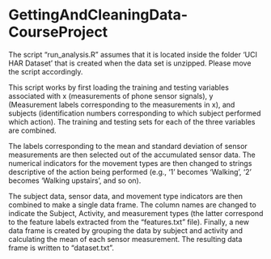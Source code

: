 # GettingAndCleaningData-CourseProject

The script “run_analysis.R” assumes that it is located inside the folder ‘UCI HAR Dataset’ that is created when the data set is unzipped. Please move the script accordingly.

This script works by first loading the training and testing variables associated with x (measurements of phone sensor signals), y (Measurement labels corresponding to the measurements in x), and subjects (identification numbers corresponding to which subject performed which action). The training and testing sets for each of the three variables are combined.

The labels corresponding to the mean and standard deviation of sensor measurements are then selected out of the accumulated sensor data. The numerical indicators for the movement types are then changed to strings descriptive of the action being performed (e.g., ‘1’ becomes ‘Walking’, ‘2’ becomes ‘Walking upstairs’, and so on).

The subject data, sensor data, and movement type indicators are then combined to make a single data frame. The column names are changed to indicate the Subject, Activity, and measurement types (the latter correspond to the feature labels extracted from the “features.txt” file). Finally, a new data frame is created by grouping the data by subject and activity and calculating the mean of each sensor measurement. The resulting data frame is written to “dataset.txt”.
